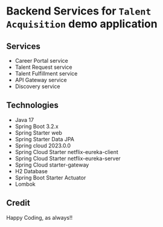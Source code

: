 # Backend Services for `Talent Acquisition` demo application

## Services

- Career Portal service
- Talent Request service
- Talent Fulfillment service
- API Gateway service
- Discovery service

## Technologies

* Java 17
* Spring Boot 3.2.x
* Spring Starter web
* Spring Starter Data JPA
* Spring cloud 2023.0.0
* Spring Cloud Starter netflix-eureka-client
* Spring Cloud Starter netflix-eureka-server
* Spring Cloud starter-gateway
* H2 Database
* Spring Boot Starter Actuator
* Lombok

## Credit

Happy Coding, as always!!